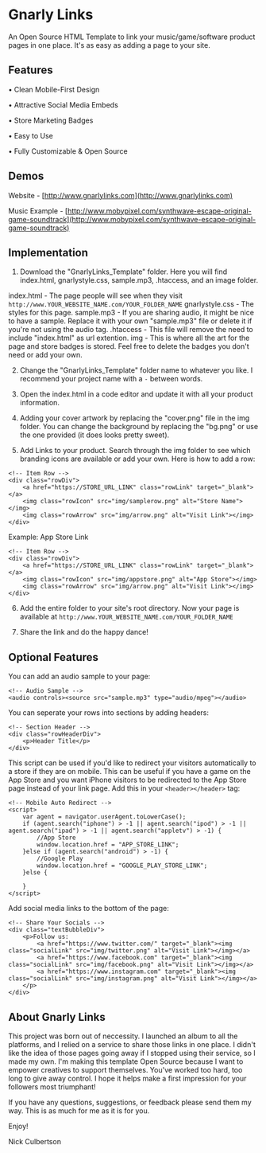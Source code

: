 # Gnarly Links

An Open Source HTML Template to link your music/game/software product pages in one place. It's as easy as adding a page to your site.



## Features

• Clean Mobile-First Design

• Attractive Social Media Embeds

• Store Marketing Badges

• Easy to Use

• Fully Customizable & Open Source



## Demos

Website - [http://www.gnarlylinks.com](http://www.gnarlylinks.com)

Music Example - [http://www.mobypixel.com/synthwave-escape-original-game-soundtrack](http://www.mobypixel.com/synthwave-escape-original-game-soundtrack)



## Implementation

1. Download the "GnarlyLinks_Template" folder. Here you will find index.html, gnarlystyle.css, sample.mp3, .htaccess, and an image folder.

index.html - The page people will see when they visit `http://www.YOUR_WEBSITE_NAME.com/YOUR_FOLDER_NAME`
gnarlystyle.css - The styles for this page.
sample.mp3 - If you are sharing audio, it might be nice to have a sample. Replace it with your own "sample.mp3" file or delete it if you're not using the audio tag.
.htaccess - This file will remove the need to include "index.html" as url extention.
img - This is where all the art for the page and store badges is stored. Feel free to delete the badges you don't need or add your own.

2. Change the "GnarlyLinks_Template" folder name to whatever you like. I recommend your project name with a `-` between words. 

3. Open the index.html in a code editor and update it with all your product information.

4. Adding your cover artwork by replacing the "cover.png" file in the img folder. You can change the background by replacing the "bg.png" or use the one provided (it does looks pretty sweet). 

5. Add Links to your product. Search through the img folder to see which branding icons are available or add your own. Here is how to add a row:

```
<!-- Item Row -->
<div class="rowDiv">
    <a href="https://STORE_URL_LINK" class="rowLink" target="_blank"></a>
    <img class="rowIcon" src="img/samplerow.png" alt="Store Name"></img>
    <img class="rowArrow" src="img/arrow.png" alt="Visit Link"></img>
</div>
```

Example: App Store Link
```
<!-- Item Row -->
<div class="rowDiv">
    <a href="https://STORE_URL_LINK" class="rowLink" target="_blank"></a>
    <img class="rowIcon" src="img/appstore.png" alt="App Store"></img>
    <img class="rowArrow" src="img/arrow.png" alt="Visit Link"></img>
</div>
```

6. Add the entire folder to your site's root directory. Now your page is available at
`http://www.YOUR_WEBSITE_NAME.com/YOUR_FOLDER_NAME`

7. Share the link and do the happy dance!



## Optional Features

You can add an audio sample to your page:
```
<!-- Audio Sample -->
<audio controls><source src="sample.mp3" type="audio/mpeg"></audio>
```

You can seperate your rows into sections by adding headers:
```
<!-- Section Header -->
<div class="rowHeaderDiv">
    <p>Header Title</p>
</div>
```

This script can be used if you'd like to redirect your visitors automatically to a store if they are on mobile. This can be useful if you have a game on the App Store and you want iPhone visitors to be redirected to the App Store page instead of your link page. Add this in your `<header></header>` tag:
```
<!-- Mobile Auto Redirect -->
<script>
    var agent = navigator.userAgent.toLowerCase();
    if (agent.search("iphone") > -1 || agent.search("ipod") > -1 || agent.search("ipad") > -1 || agent.search("appletv") > -1) {
        //App Store
        window.location.href = "APP_STORE_LINK";
    }else if (agent.search("android") > -1) {
        //Google Play
        window.location.href = "GOOGLE_PLAY_STORE_LINK";
    }else {
         
    }
</script>
```

Add social media links to the bottom of the page:
```
<!-- Share Your Socials -->
<div class="textBubbleDiv">
    <p>Follow us:
        <a href="https://www.twitter.com/" target="_blank"><img class="socialLink" src="img/twitter.png" alt="Visit Link"></img></a>
        <a href="https://www.facebook.com" target="_blank"><img class="socialLink" src="img/facebook.png" alt="Visit Link"></img></a>
        <a href="https://www.instagram.com" target="_blank"><img class="socialLink" src="img/instagram.png" alt="Visit Link"></img></a>
    </p>
</div>
```



## About Gnarly Links

This project was born out of neccessity. I launched an album to all the platforms, and I relied on a service to share those links in one place. I didn't like the idea of those pages going away if I stopped using their service, so I made my own. I'm making this template Open Source because I want to empower creatives to support themselves. You've worked too hard, too long to give away control. I hope it helps make a first impression for your followers most triumphant! 

If you have any questions, suggestions, or feedback please send them my way. This is as much for me as it is for you.

Enjoy!

Nick Culbertson
